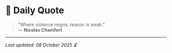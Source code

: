 # 📜 Daily Quote

> "Where violence reigns, reason is weak."  
> — **Nicolas Chamfort**

---

_Last updated: 08 October 2025 ⏳_
